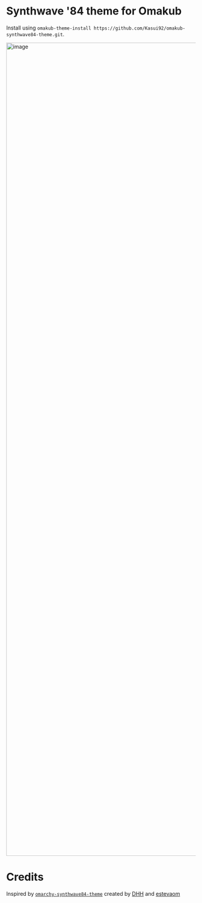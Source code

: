 # Synthwave '84 theme for Omakub

Install using `omakub-theme-install https://github.com/Kasui92/omakub-synthwave84-theme.git`.

<img width="3840" height="2160" alt="image" src="https://github.com/user-attachments/assets/6be31d95-57ab-4228-9cfc-a147a3cdfaf6" />

# Credits

Inspired by [`omarchy-synthwave84-theme`](https://github.com/omacom-io/omarchy-synthwave84-theme) created by [DHH](https://github.com/dhh) and [estevaom](https://github.com/estevaom)
